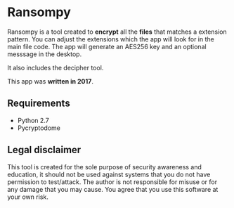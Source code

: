 # Ransompy

Ransompy is a tool created to **encrypt** all the **files** that matches a extension pattern. You can adjust the extensions which the app will look for in the main file code. The app will generate an AES256 key and an optional messsage in the desktop.

It also includes the decipher tool.

This app was **written in 2017**.


## Requirements
+ Python 2.7
+ Pycryptodome


## Legal disclaimer
This tool is created for the sole purpose of security awareness and education, it should not be used against systems that you do not have permission to test/attack. The author is not responsible for misuse or for any damage that you may cause. You agree that you use this software at your own risk. 
